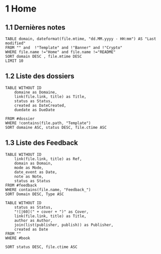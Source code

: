 

# 1	Home



## 1.1	Dernières notes

```dataview
TABLE domain, dateformat(file.mtime, "dd.MM.yyyy - HH:mm") AS "Last modified"
FROM "" and  !"Template" and !"Banner" and !"Crypto"
WHERE file.name !="Home" and file.name !="README"
SORT domain DESC , file.mtime DESC
LIMIT 10
```


## 1.2	Liste des dossiers

```dataview
TABLE WITHOUT ID
	domaine as Domaine,
	link(file.link, title) as Title,
	status as Status,
	created as DateCreated,
	duedate as DueDate
	
FROM #dossier
WHERE !contains(file.path, "Template") 
SORT domaine ASC, status DESC, file.ctime ASC
```



## 1.3	Liste des Feedback

```dataview
TABLE WITHOUT ID
	link(file.link, title) as Ref,
	domain as Domain,
	mode as Mode,
	date_event as Date,
	note as Note,
	status as Status
FROM #feedback
WHERE contains(file.name, "Feedback_")
SORT Domain DESC, Type ASC
```



```dataview
TABLE WITHOUT ID
	status as Status,
	"![|60](" + cover + ")" as Cover,
	link(file.link, title) as Title,
	author as Author,
	join(list(publisher, publish)) as Publisher,
	created as Date
FROM "" 
WHERE #book

SORT status DESC, file.ctime ASC
```